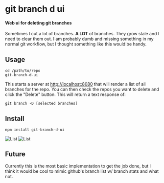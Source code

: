 # git branch d ui
#### Web ui for deleting git branches

Sometimes I cut a lot of branches. **A LOT** of branches. They grow stale and 
I need to clear them out. I am probably dumb and missing something in my normal 
git workflow, but I thought something like this would be handy.

## Usage

```
cd /path/to/repo
git-branch-d-ui
```

This starts a server at [http://localhost:8080]() that will render a list 
of all branches for the repo. You can then check the repos you want to delete 
and click the "Delete" button. This will return a text response of:

```
git branch -D [selected branches]
```

## Install

```
npm install git-branch-d-ui
```

![List](https://raw.github.com/derekr/git-branch-d-ui/master/doc/list.png)
![List](https://raw.github.com/derekr/git-branch-d-ui/master/doc/command.png)

## Future

Currently this is the most basic implementation to get the job done, but I think 
it would be cool to mimic github's branch list w/ branch stats and what not. 
